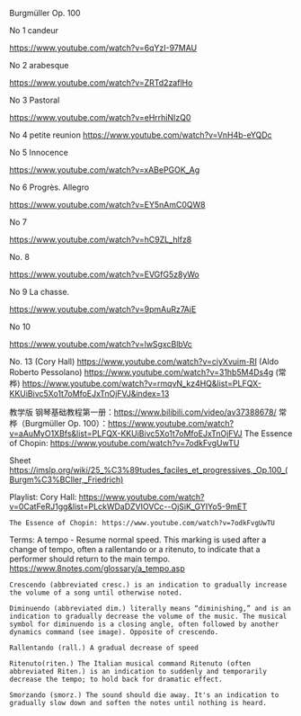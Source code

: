 Burgmüller Op. 100

No 1 candeur

https://www.youtube.com/watch?v=6qYzI-97MAU

No 2 arabesque

https://www.youtube.com/watch?v=ZRTd2zaflHo

No 3 Pastoral

https://www.youtube.com/watch?v=eHrrhiNIzQ0

No 4 petite reunion
https://www.youtube.com/watch?v=VnH4b-eYQDc

No 5 Innocence

https://www.youtube.com/watch?v=xABePGOK_Ag

No 6 Progrès. Allegro

https://www.youtube.com/watch?v=EY5nAmC0QW8

No 7 

https://www.youtube.com/watch?v=hC9ZL_hlfz8

No. 8

https://www.youtube.com/watch?v=EVGfG5z8yWo

No 9 La chasse.

https://www.youtube.com/watch?v=9pmAuRz7AjE

No 10

https://www.youtube.com/watch?v=lwSgxcBlbVc



No. 13
	(Cory Hall) https://www.youtube.com/watch?v=ciyXvuim-RI
	(Aldo Roberto Pessolano) https://www.youtube.com/watch?v=31hb5M4Ds4g
	(常桦) https://www.youtube.com/watch?v=rmqvN_kz4HQ&list=PLFQX-KKUiBivc5Xo1t7oMfoEJxTnOjFVJ&index=13




教学版 
	钢琴基础教程第一册：https://www.bilibili.com/video/av37388678/
	常桦（Burgmüller Op. 100）：https://www.youtube.com/watch?v=aAuMyO1XBfs&list=PLFQX-KKUiBivc5Xo1t7oMfoEJxTnOjFVJ
	The Essence of Chopin: https://www.youtube.com/watch?v=7odkFvgUwTU

Sheet
	https://imslp.org/wiki/25_%C3%89tudes_faciles_et_progressives,_Op.100_(Burgm%C3%BCller,_Friedrich)


Playlist: 
	Cory Hall: https://www.youtube.com/watch?v=0CatFeRJ1gg&list=PLckWDaDZVIOVCc--OjSiK_GYIYo5-9mET

	The Essence of Chopin: https://www.youtube.com/watch?v=7odkFvgUwTU


Terms:
	A tempo - Resume normal speed. This marking is used after a change of tempo, often a rallentando or a ritenuto, to indicate that a performer should return to the main tempo. https://www.8notes.com/glossary/a_tempo.asp

	Crescendo (abbreviated cresc.) is an indication to gradually increase the volume of a song until otherwise noted.

	Diminuendo (abbreviated dim.) literally means “diminishing,” and is an indication to gradually decrease the volume of the music. The musical symbol for diminuendo is a closing angle, often followed by another dynamics command (see image). Opposite of crescendo.

	Rallentando (rall.) A gradual decrease of speed

	Ritenuto(riten.) The Italian musical command Ritenuto (often abbreviated Riten.) is an indication to suddenly and temporarily decrease the tempo; to hold back for dramatic effect.
	
	Smorzando (smorz.) The sound should die away. It's an indication to gradually slow down and soften the notes until nothing is heard.





